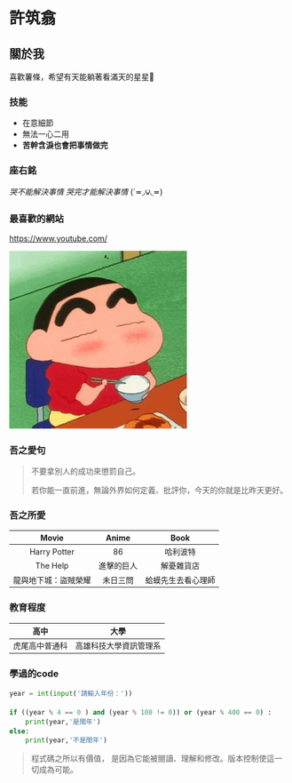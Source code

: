 # 許筑翕
## 關於我
喜歡薯條，希望有天能躺著看滿天的星星🌠
### 技能
* 在意細節
* 無法一心二用
* **苦幹含淚也會把事情做完**

### 座右銘
*哭不能解決事情 哭完才能解決事情* 
(´≖◞౪◟≖)  

### 最喜歡的網站 
https://www.youtube.com/

![2.gif](https://github.com/c112118101/system-analysis/blob/89cbeb0bf8b615e9f6871f0cb88b3ea88895d3a2/2.gif)

### 吾之愛句
> 不要拿別人的成功來懲罰自己。
>
> 若你能一直前進，無論外界如何定義、批評你，今天的你就是比昨天更好。

### 吾之所愛
| Movie | Anime | Book | 
|:---:|:---:|:---:|
| Harry Potter | 86 | 哈利波特 | 
| The Help | 進擊的巨人 |解憂雜貨店 | 
| 龍與地下城：盜賊榮耀 | 未日三問 | 蛤蟆先生去看心理師 | 

### 教育程度
|高中|大學|
|---|---|
|虎尾高中普通科|高雄科技大學資訊管理系|

### 學過的code
```python
year = int(input('請輸入年份：'))

if ((year % 4 == 0 ) and (year % 100 != 0)) or (year % 400 == 0) :
    print(year,'是閏年')
else:
    print(year,'不是閏年')
```
> 程式碼之所以有價值， 是因為它能被閱讀、理解和修改。版本控制使這一切成為可能。
